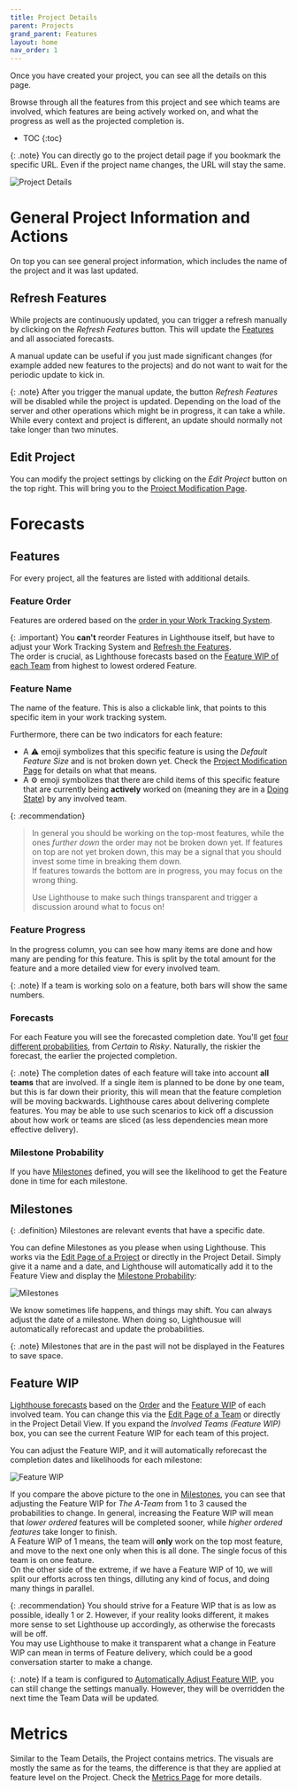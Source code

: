 ```yaml
---
title: Project Details
parent: Projects
grand_parent: Features
layout: home
nav_order: 1
---
```


Once you have created your project, you can see all the details on this page.
                
Browse through all the features from this project and see which teams are involved, which features are being actively worked on, and what the progress as well as the projected completion is.

- TOC
{:toc}

{: .note}
You can directly go to the project detail page if you bookmark the specific URL. Even if the project name changes, the URL will stay the same.

![Project Details](../../assets/features/projectdetail.png)

# General Project Information and Actions
On top you can see general project information, which includes the name of the project and it was last updated.

## Refresh Features
While projects are continuously updated, you can trigger a refresh manually by clicking on the *Refresh Features* button. This will update the [Features](#features) and all associated forecasts.

A manual update can be useful if you just made significant changes (for example added new features to the projects) and do not want to wait for the periodic update to kick in.

{: .note}
After you trigger the manual update, the button *Refresh Features* will be disabled while the project is updated. Depending on the load of the server and other operations which might be in progress, it can take a while. While every context and project is different, an update should normally not take longer than two minutes.

## Edit Project
You can modify the project settings by clicking on the *Edit Project* button on the top right. This will bring you to the [Project Modification Page](./edit.html).

# Forecasts

## Features
For every project, all the features are listed with additional details.

### Feature Order
Features are ordered based on the [order in your Work Tracking System](../../concepts/concepts.html#feature-order).

{: .important}
You **can't** reorder Features in Lighthouse itself, but have to adjust your Work Tracking System and [Refresh the Features](#refresh-features).  
The order is crucial, as Lighthouse forecasts based on the [Feature WIP of each Team](#feature-wip) from highest to lowest ordered Feature.

### Feature Name
The name of the feature. This is also a clickable link, that points to this specific item in your work tracking system.

Furthermore, there can be two indicators for each feature:
- A ⚠️ emoji symbolizes that this specific feature is using the *Default Feature Size* and is not broken down yet. Check the [Project Modification Page](./edit.html#default-feature-size) for details on what that means.
- A ⚙️ emoji symbolizes that there are child items of this specific feature that are currently being **actively** worked on (meaning they are in a [Doing State](./edit.html#states)) by any involved team.

{: .recommendation}
> In general you should be working on the top-most features, while the ones *further down* the order may not be broken down yet. If features on top are not yet broken down, this may be a signal that you should invest some time in breaking them down.  
If features towards the bottom are in progress, you may focus on the wrong thing.  
> 
> Use Lighthouse to make such things transparent and trigger a discussion around what to focus on!

### Feature Progress
In the progress column, you can see how many items are done and how many are pending for this feature. This is split by the total amount for the feature and a more detailed view for every involved team.

{: .note}
If a team is working solo on a feature, both bars will show the same numbers.

### Forecasts
For each Feature you will see the forecasted completion date. You'll get [four different probabilities](../overview/overview.html#projected-completion), from *Certain* to *Risky*. Naturally, the riskier the forecast, the earlier the projected completion.

{: .note}
The completion dates of each feature will take into account **all teams** that are involved. If a single item is planned to be done by one team, but this is far down their priority, this will mean that the feature completion will be moving backwards. Lighthouse cares about delivering complete features. You may be able to use such scenarios to kick off a discussion about how work or teams are sliced (as less dependencies mean more effective delivery).

### Milestone Probability
If you have [Milestones](#milestones) defined, you will see the likelihood to get the Feature done in time for each milestone.

## Milestones  

{: .definition}
Milestones are relevant events that have a specific date.

You can define Milestones as you please when using Lighthouse. This works via the [Edit Page of a Project](./edit.html#milestones) or directly in the Project Detail. Simply give it a name and a date, and Lighthouse will automatically add it to the Feature View and display the [Milestone Probability](#milestone-probability):

![Milestones](../../assets/features/projectdetail_milestones.png)

We know sometimes life happens, and things may shift. You can always adjust the date of a milestone. When doing so, Lighthousue will automatically reforecast and update the probabilities.

{: .note}
Milestones that are in the past will not be displayed in the Features to save space.

## Feature WIP
[Lighthouse forecasts](../../concepts/howlighthouseforecasts.html) based on the [Order](#feature-order) and the [Feature WIP](../teams/edit.html#feature-wip) of each involved team. You can change this via the [Edit Page of a Team](../teams/edit.html#feature-wip) or directly in the Project Detail View. If you expand the *Involved Teams (Feature WIP)* box, you can see the current Feature WIP for each team of this project.  

You can adjust the Feature WIP, and it will automatically reforecast the completion dates and likelihoods for each milestone:

![Feature WIP](../../assets/features/projectdetail_team_feature_wip.png)

If you compare the above picture to the one in [Milestones](#milestones), you can see that adjusting the Feature WIP for *The A-Team* from 1 to 3 caused the probabilities to change. In general, increasing the Feature WIP will mean that *lower ordered* features will be completed sooner, while *higher ordered features* take longer to finish.  
A Feature WIP of 1 means, the team will **only** work on the top most feature, and move to the next one only when this is all done. The single focus of this team is on one feature.  
On the other side of the extreme, if we have a Feature WIP of 10, we will split our efforts across ten things, dilluting any kind of focus, and doing many things in parallel.

{: .recommendation}
You should strive for a Feature WIP that is as low as possible, ideally 1 or 2. However, if your reality looks different, it makes more sense to set Lighthouse up accordingly, as otherwise the forecasts will be off.  
You may use Lighthouse to make it transparent what a change in Feature WIP can mean in terms of Feature delivery, which could be a good conversation starter to make a change.

{: .note}
If a team is configured to [Automatically Adjust Feature WIP](../teams/edit.html#automatically-adjust-feature-wip), you can still change the settings manually. However, they will be overridden the next time the Team Data will be updated.

# Metrics
Similar to the Team Details, the Project contains metrics. The visuals are mostly the same as for the teams, the difference is that they are applied at feature level on the Project. Check the [Metrics Page](../features/metrics.html) for more details.
